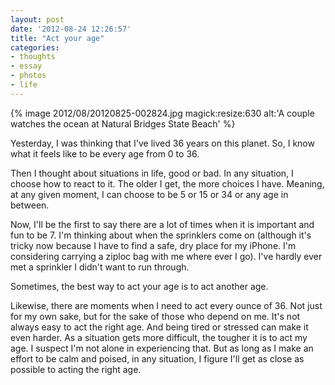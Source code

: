 ```yaml
---
layout: post
date: '2012-08-24 12:26:57'
title: "Act your age"
categories:
- thoughts
- essay
- photos
- life  
---
```


{% image 2012/08/20120825-002824.jpg magick:resize:630 alt:'A couple watches the ocean at Natural Bridges State Beach' %}

Yesterday, I was thinking that I've lived 36 years on this planet. So, I know what it feels like to be every age from 0 to 36.

Then I thought about situations in life, good or bad. In any situation, I choose how to react to it. The older I get, the more choices I have. Meaning, at any given moment, I can choose to be 5 or 15 or 34 or any age in between.

Now, I'll be the first to say there are a lot of times when it is important and fun to be 7. I'm thinking about when the sprinklers come on (although it's tricky now because I have to find a safe, dry place for my iPhone. I'm considering carrying a ziploc bag with me where ever I go). I've hardly ever met a sprinkler I didn't want to run through.

Sometimes, the best way to act your age is to act another age.

Likewise, there are moments when I need to act every ounce of 36. Not just for my own sake, but for the sake of those who depend on me. It's not always easy to act the right age. And being tired or stressed can make it even harder. As a situation gets more difficult, the tougher it is to act my age. I suspect I'm not alone in experiencing that. But as long as I make an effort to be calm and poised, in any situation, I figure I'll get as close as possible to acting the right age.
